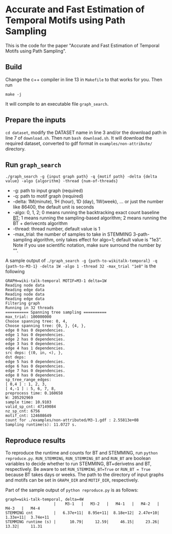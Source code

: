 # Accurate and Fast Estimation of Temporal Motifs using Path Sampling

This is the code for the paper "Accurate and Fast Estimation of Temporal Motifs using Path Sampling".

## Build

Change the c++ compiler in line 13 in `Makefile` to that works for you. Then run
```
make -j
```
It will compile to an executable file `graph_search`.

## Prepare the inputs
`cd dataset`, modify the DATASET name in line 3 and/or the download path in line 7 of `download.sh`. Then run `bash download.sh`. It will download the required dataset, converted to gdf format in `examples/non-attribute/` directory.

## Run `graph_search`

```
./graph_search -g {input graph path} -q {motif path} -delta {delta value} -algo {algorithm} -thread {num-of-threads} 
```

* -g: path to input graph (required)
* -q: path to motif graph (required)
* -delta: 1M(minute), 1H (hour), 1D (day), 1W(week), ... or just the number like 86400, the default unit is seconds
* -algo: 0, 1, 2; 0 means running the backtracking exact count baseline [BT](https://ieeexplore.ieee.org/abstract/document/8622100); 1 means running the sampling-based algorithm; 2 means running the BT + derivecnts algorithm
* -thread: thread number, default value is 1
* -max_trial: the number of samples to take in STEMMING 3-path-sampling algorithm, only takes effect for algo=1; default value is "1e3". Note if you use scientific notation, make sure surround the number by "".


A sample output of `./graph_search -g {path-to-wikitalk-temporal} -q {path-to-M3-1} -delta 1W -algo 1 -thread 32 -max_trial "1e8"` is the following
```
GRAPH=wiki-talk-temporal MOTIF=M3-1 delta=1W
Reading node data
Reading edge data
Reading node data
Reading edge data
Filtering graph
Running in 32 threads
========== Spanning tree sampling ==========
max_trial: 100000000
Choose spanning tree: 0, 4, 
Choose spanning tree: {0, }, {4, }, 
edge 0 has 0 dependencies.
edge 1 has 0 dependencies.
edge 2 has 0 dependencies.
edge 3 has 0 dependencies.
edge 4 has 1 dependencies.
src deps: {(0, in, <), }, 
dst deps: 
edge 5 has 0 dependencies.
edge 6 has 0 dependencies.
edge 7 has 0 dependencies.
edge 8 has 0 dependencies.
sp_tree_range_edges: 
[ 0,4 ] : 1, 2, 3, 
[ 4,-1 ] : 5, 6, 7, 8, 
preprocess time: 0.160658
W: 205292969
sample time: 10.9103
valid_sp_cnt: 47149084
nz_sp_cnt: 6756
motif_cnt: 124608649
count for ./examples/non-attributed/M3-1.gdf : 2.55813e+08
Sampling runtime(s): 11.0727 s.
```

## Reproduce results

<!-- To reproduce the estimated counts and runtime of STEMMING 3-path sampling for M1-M7, and counts and runtime of efficient counting M0 -->
To reproduce the runtime and counts for BT and STEMMING, run `python reproduce.py`.
`RUN_STEMMING`, `RUN_STEMMING_BT` and `RUN_BT` are boolean variables to decide whether to run STEMMING, BT+derivetns and BT, respectively. Be aware to set `RUN_STEMMING_BT=True` or `RUN_BT = True` because BT takes days or weeks.
The path to the directory of input graphs and motifs can be set in `GRAPH_DIR` and `MOTIF_DIR`, respectively.

Part of the sample output of `python reproduce.py` is as follows:
```
graph=wiki-talk-temporal, delta=4W
                     |    M3-1   |   M3-2   |   M4-1   |   M4-2   |   M4-3   |   M4-4   
STEMMING cnt         |   6.37e+11|  8.95e+11|  8.18e+12|  2.47e+10|  1.33e+11|  3.74e+11
STEMMING runtime (s) |      10.79|     12.59|     46.15|     23.26|     13.32|     11.31
```

